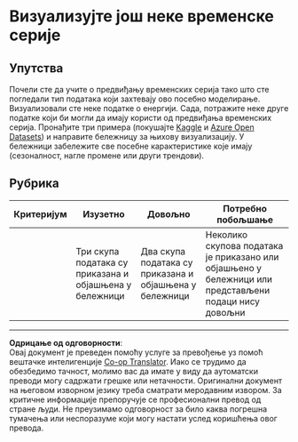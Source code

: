 <!--
CO_OP_TRANSLATOR_METADATA:
{
  "original_hash": "d1781b0b92568ea1d119d0a198b576b4",
  "translation_date": "2025-09-05T12:02:47+00:00",
  "source_file": "7-TimeSeries/1-Introduction/assignment.md",
  "language_code": "sr"
}
-->
# Визуализујте још неке временске серије

## Упутства

Почели сте да учите о предвиђању временских серија тако што сте погледали тип података који захтевају ово посебно моделирање. Визуализовали сте неке податке о енергији. Сада, потражите неке друге податке који би могли да имају користи од предвиђања временских серија. Пронађите три примера (покушајте [Kaggle](https://kaggle.com) и [Azure Open Datasets](https://azure.microsoft.com/en-us/services/open-datasets/catalog/?WT.mc_id=academic-77952-leestott)) и направите бележницу за њихову визуализацију. У бележници забележите све посебне карактеристике које имају (сезоналност, нагле промене или други трендови).

## Рубрика

| Критеријум | Изузетно                                              | Довољно                                             | Потребно побољшање                                                                         |
| ---------- | ----------------------------------------------------- | -------------------------------------------------- | ----------------------------------------------------------------------------------------- |
|            | Три скупа података су приказана и објашњена у бележници | Два скупа података су приказана и објашњена у бележници | Неколико скупова података је приказано или објашњено у бележници или представљени подаци нису довољни |

---

**Одрицање од одговорности**:  
Овај документ је преведен помоћу услуге за превођење уз помоћ вештачке интелигенције [Co-op Translator](https://github.com/Azure/co-op-translator). Иако се трудимо да обезбедимо тачност, молимо вас да имате у виду да аутоматски преводи могу садржати грешке или нетачности. Оригинални документ на његовом изворном језику треба сматрати меродавним извором. За критичне информације препоручује се професионални превод од стране људи. Не преузимамо одговорност за било каква погрешна тумачења или неспоразуме који могу настати услед коришћења овог превода.